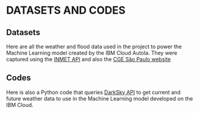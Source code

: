 # DATASETS AND CODES

## Datasets
Here are all the weather and flood data used in the project to power the Machine Learning model created by the IBM Cloud AutoIa. They were captured using the [INMET API](https://portal.inmet.gov.br/manual) and also the [CGE São Paulo website](https://www.cgesp.org/v3/)

## Codes
Here is also a Python code that queries [DarkSky API](https://darksky.net/dev) to get current and future weather data to use in the Machine Learning model developed on the IBM Cloud.

